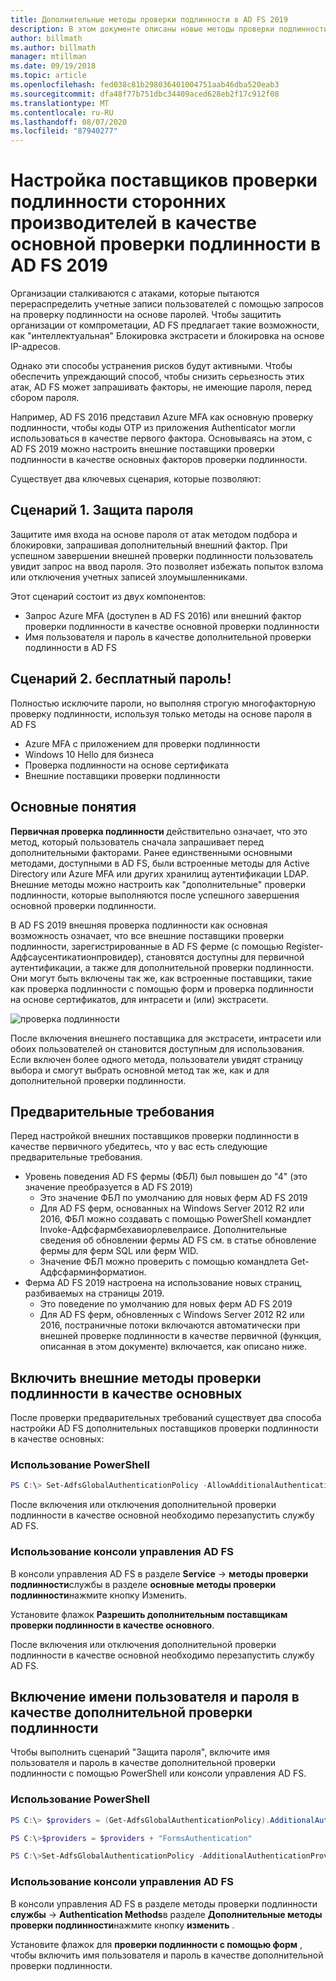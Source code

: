 ```yaml
---
title: Дополнительные методы проверки подлинности в AD FS 2019
description: В этом документе описаны новые методы проверки подлинности в AD FS 2019.
author: billmath
ms.author: billmath
manager: mtillman
ms.date: 09/19/2018
ms.topic: article
ms.openlocfilehash: fed038c81b298036401004751aab46dba520eab3
ms.sourcegitcommit: dfa48f77b751dbc34409aced628eb2f17c912f08
ms.translationtype: MT
ms.contentlocale: ru-RU
ms.lasthandoff: 08/07/2020
ms.locfileid: "87940277"
---
```

# <a name="configure-3rd-party-authentication-providers-as-primary-authentication-in-ad-fs-2019"></a>Настройка поставщиков проверки подлинности сторонних производителей в качестве основной проверки подлинности в AD FS 2019


Организации сталкиваются с атаками, которые пытаются перераспределить учетные записи пользователей с помощью запросов на проверку подлинности на основе паролей.  Чтобы защитить организации от компрометации, AD FS предлагает такие возможности, как "интеллектуальная" Блокировка экстрасети и блокировка на основе IP-адресов.

Однако эти способы устранения рисков будут активными.  Чтобы обеспечить упреждающий способ, чтобы снизить серьезность этих атак, AD FS может запрашивать факторы, не имеющие пароля, перед сбором пароля.

Например, AD FS 2016 представил Azure MFA как основную проверку подлинности, чтобы коды OTP из приложения Authenticator могли использоваться в качестве первого фактора.
Основываясь на этом, с AD FS 2019 можно настроить внешние поставщики проверки подлинности в качестве основных факторов проверки подлинности.

Существует два ключевых сценария, которые позволяют:

## <a name="scenario-1-protect-the-password"></a>Сценарий 1. Защита пароля
Защитите имя входа на основе пароля от атак методом подбора и блокировки, запрашивая дополнительный внешний фактор.  При успешном завершении внешней проверки подлинности пользователь увидит запрос на ввод пароля.  Это позволяет избежать попыток взлома или отключения учетных записей злоумышленниками.

Этот сценарий состоит из двух компонентов:
- Запрос Azure MFA (доступен в AD FS 2016) или внешний фактор проверки подлинности в качестве основной проверки подлинности
- Имя пользователя и пароль в качестве дополнительной проверки подлинности в AD FS

## <a name="scenario-2-password-free"></a>Сценарий 2. бесплатный пароль!
Полностью исключите пароли, но выполняя строгую многофакторную проверку подлинности, используя только методы на основе пароля в AD FS
- Azure MFA с приложением для проверки подлинности
- Windows 10 Hello для бизнеса
- Проверка подлинности на основе сертификата
- Внешние поставщики проверки подлинности

## <a name="concepts"></a>Основные понятия
**Первичная проверка подлинности** действительно означает, что это метод, который пользователь сначала запрашивает перед дополнительными факторами.  Ранее единственными основными методами, доступными в AD FS, были встроенные методы для Active Directory или Azure MFA или других хранилищ аутентификации LDAP.  Внешние методы можно настроить как "дополнительные" проверки подлинности, которые выполняются после успешного завершения основной проверки подлинности.

В AD FS 2019 внешняя проверка подлинности как основная возможность означает, что все внешние поставщики проверки подлинности, зарегистрированные в AD FS ферме (с помощью Register-Адфсаусентикатионпровидер), становятся доступны для первичной аутентификации, а также для дополнительной проверки подлинности. Они могут быть включены так же, как встроенные поставщики, такие как проверка подлинности с помощью форм и проверка подлинности на основе сертификатов, для интрасети и (или) экстрасети.

![проверка подлинности](media/Additional-Authentication-Methods-AD-FS/auth1.png)

После включения внешнего поставщика для экстрасети, интрасети или обоих пользователей он становится доступным для использования.  Если включен более одного метода, пользователи увидят страницу выбора и смогут выбрать основной метод так же, как и для дополнительной проверки подлинности.

## <a name="pre-requisites"></a>Предварительные требования
Перед настройкой внешних поставщиков проверки подлинности в качестве первичного убедитесь, что у вас есть следующие предварительные требования.
- Уровень поведения AD FS фермы (ФБЛ) был повышен до "4" (это значение преобразуется в AD FS 2019)
    - Это значение ФБЛ по умолчанию для новых ферм AD FS 2019
    - Для AD FS ферм, основанных на Windows Server 2012 R2 или 2016, ФБЛ можно создавать с помощью PowerShell командлет Invoke-Адфсфармбехавиорлевелраисе.  Дополнительные сведения об обновлении фермы AD FS см. в статье обновление фермы для ферм SQL или ферм WID.
    - Значение ФБЛ можно проверить с помощью командлета Get-Адфсфарминформатион.
- Ферма AD FS 2019 настроена на использование новых страниц, разбиваемых на страницы 2019.
    - Это поведение по умолчанию для новых ферм AD FS 2019
    - Для AD FS ферм, обновленных с Windows Server 2012 R2 или 2016, постраничные потоки включаются автоматически при внешней проверке подлинности в качестве первичной (функция, описанная в этом документе) включается, как описано ниже.

## <a name="enable-external-authentication-methods-as-primary"></a>Включить внешние методы проверки подлинности в качестве основных
После проверки предварительных требований существует два способа настройки AD FS дополнительных поставщиков проверки подлинности в качестве основных:

### <a name="using-powershell"></a>Использование PowerShell


```powershell
PS C:\> Set-AdfsGlobalAuthenticationPolicy -AllowAdditionalAuthenticationAsPrimary $true
```


После включения или отключения дополнительной проверки подлинности в качестве основной необходимо перезапустить службу AD FS.

### <a name="using-the-ad-fs-management-console"></a>Использование консоли управления AD FS
В консоли управления AD FS в разделе **Service**  ->  **методы проверки подлинности**службы в разделе **основные методы проверки подлинности**нажмите кнопку Изменить.

Установите флажок **Разрешить дополнительным поставщикам проверки подлинности в качестве основного**.

После включения или отключения дополнительной проверки подлинности в качестве основной необходимо перезапустить службу AD FS.

## <a name="enable-username-and-password-as-additional-authentication"></a>Включение имени пользователя и пароля в качестве дополнительной проверки подлинности
Чтобы выполнить сценарий "Защита пароля", включите имя пользователя и пароль в качестве дополнительной проверки подлинности с помощью PowerShell или консоли управления AD FS.
### <a name="using-powershell"></a>Использование PowerShell



```powershell
PS C:\> $providers = (Get-AdfsGlobalAuthenticationPolicy).AdditionalAuthenticationProvider

PS C:\>$providers = $providers + "FormsAuthentication"

PS C:\>Set-AdfsGlobalAuthenticationPolicy -AdditionalAuthenticationProvider $providers
```

### <a name="using-the-ad-fs-management-console"></a>Использование консоли управления AD FS
В консоли управления AD FS в разделе методы проверки подлинности **службы**  ->  **Authentication Methods**в разделе **Дополнительные методы проверки подлинности**нажмите кнопку **изменить** .

Установите флажок для **проверки подлинности с помощью форм** , чтобы включить имя пользователя и пароль в качестве дополнительной проверки подлинности.
